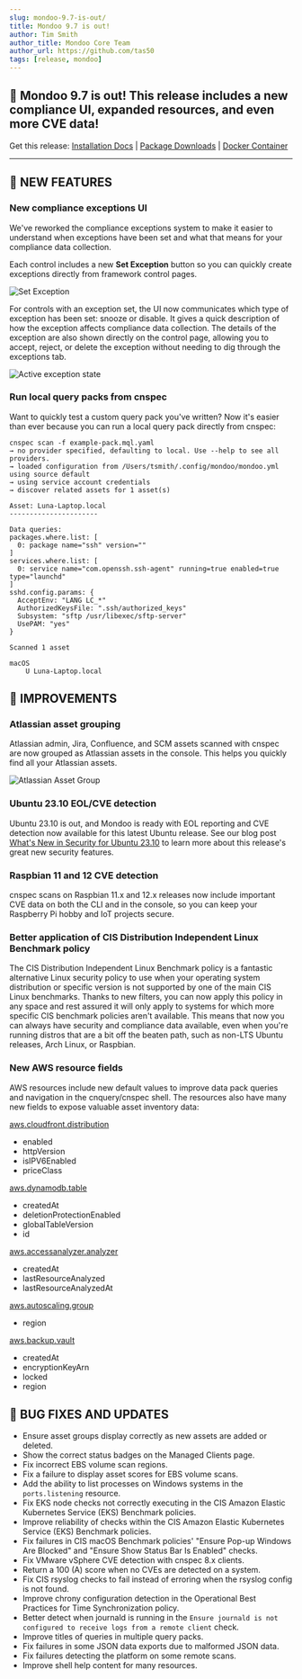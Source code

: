 ```yaml
---
slug: mondoo-9.7-is-out/
title: Mondoo 9.7 is out!
author: Tim Smith
author_title: Mondoo Core Team
author_url: https://github.com/tas50
tags: [release, mondoo]
---
```


## 🥳 Mondoo 9.7 is out! This release includes a new compliance UI, expanded resources, and even more CVE data!

Get this release: [Installation Docs](/cnspec/) | [Package Downloads](https://releases.mondoo.com/cnspec/) | [Docker Container](https://hub.docker.com/r/mondoo/cnspec)

---

## 🎉 NEW FEATURES

### New compliance exceptions UI

We've reworked the compliance exceptions system to make it easier to understand when exceptions have been set and what that means for your compliance data collection.

Each control includes a new **Set Exception** button so you can quickly create exceptions directly from framework control pages.

![Set Exception](/img/releases/2023-11-14-mondoo-9.7.0-is-out/set_exception.png)

For controls with an exception set, the UI now communicates which type of exception has been set: snooze or disable. It gives a quick description of how the exception affects compliance data collection. The details of the exception are also shown directly on the control page, allowing you to accept, reject, or delete the exception without needing to dig through the exceptions tab.

![Active exception state](/img/releases/2023-11-14-mondoo-9.7.0-is-out/active_exception_state.png)

### Run local query packs from cnspec

Want to quickly test a custom query pack you've written? Now it's easier than ever because you can run a local query pack directly from cnspec:

```text
cnspec scan -f example-pack.mql.yaml
→ no provider specified, defaulting to local. Use --help to see all providers.
→ loaded configuration from /Users/tsmith/.config/mondoo/mondoo.yml using source default
→ using service account credentials
→ discover related assets for 1 asset(s)

Asset: Luna-Laptop.local
----------------------

Data queries:
packages.where.list: [
  0: package name="ssh" version=""
]
services.where.list: [
  0: service name="com.openssh.ssh-agent" running=true enabled=true type="launchd"
]
sshd.config.params: {
  AcceptEnv: "LANG LC_*"
  AuthorizedKeysFile: ".ssh/authorized_keys"
  Subsystem: "sftp /usr/libexec/sftp-server"
  UsePAM: "yes"
}

Scanned 1 asset

macOS
    U Luna-Laptop.local
```

## 🧹 IMPROVEMENTS

### Atlassian asset grouping

Atlassian admin, Jira, Confluence, and SCM assets scanned with cnspec are now grouped as Atlassian assets in the console. This helps you quickly find all your Atlassian assets.

![Atlassian Asset Group](/img/releases/2023-11-14-mondoo-9.7.0-is-out/atlassian.png)

### Ubuntu 23.10 EOL/CVE detection

Ubuntu 23.10 is out, and Mondoo is ready with EOL reporting and CVE detection now available for this latest Ubuntu release. See our blog post [What's New in Security for Ubuntu 23.10](https://mondoo.com/blog/whats-new-in-security-for-ubuntu-23-10) to learn more about this release's great new security features.

### Raspbian 11 and 12 CVE detection

cnspec scans on Raspbian 11.x and 12.x releases now include important CVE data on both the CLI and in the console, so you can keep your Raspberry Pi hobby and IoT projects secure.

### Better application of CIS Distribution Independent Linux Benchmark policy

The CIS Distribution Independent Linux Benchmark policy is a fantastic alternative Linux security policy to use when your operating system distribution or specific version is not supported by one of the main CIS Linux benchmarks. Thanks to new filters, you can now apply this policy in any space and rest assured it will only apply to systems for which more specific CIS benchmark policies aren't available. This means that now you can always have security and compliance data available, even when you're running distros that are a bit off the beaten path, such as non-LTS Ubuntu releases, Arch Linux, or Raspbian.

### New AWS resource fields

AWS resources include new default values to improve data pack queries and navigation in the cnquery/cnspec shell. The resources also have many new fields to expose valuable asset inventory data:

[aws.cloudfront.distribution](/mql/resources/aws-pack/aws.cloudfront.distribution/)

- enabled
- httpVersion
- isIPV6Enabled
- priceClass

[aws.dynamodb.table](/mql/resources/aws-pack/aws.dynamodb.table/)

- createdAt
- deletionProtectionEnabled
- globalTableVersion
- id

[aws.accessanalyzer.analyzer](/mql/resources/aws-pack/aws.accessanalyzer.analyzer/)

- createdAt
- lastResourceAnalyzed
- lastResourceAnalyzedAt

[aws.autoscaling.group](/mql/resources/aws-pack/aws.autoscaling.group/)

- region

[aws.backup.vault](/mql/resources/aws-pack/aws.backup.vault/)

- createdAt
- encryptionKeyArn
- locked
- region

## 🐛 BUG FIXES AND UPDATES

- Ensure asset groups display correctly as new assets are added or deleted.
- Show the correct status badges on the Managed Clients page.
- Fix incorrect EBS volume scan regions.
- Fix a failure to display asset scores for EBS volume scans.
- Add the ability to list processes on Windows systems in the `ports.listening` resource.
- Fix EKS node checks not correctly executing in the CIS Amazon Elastic Kubernetes Service (EKS) Benchmark policies.
- Improve reliability of checks within the CIS Amazon Elastic Kubernetes Service (EKS) Benchmark policies.
- Fix failures in CIS macOS Benchmark policies' "Ensure Pop-up Windows Are Blocked" and "Ensure Show Status Bar Is Enabled" checks.
- Fix VMware vSphere CVE detection with cnspec 8.x clients.
- Return a 100 (A) score when no CVEs are detected on a system.
- Fix CIS rsyslog checks to fail instead of erroring when the rsyslog config is not found.
- Improve chrony configuration detection in the Operational Best Practices for Time Synchronization policy.
- Better detect when journald is running in the `Ensure journald is not configured to receive logs from a remote client` check.
- Improve titles of queries in multiple query packs.
- Fix failures in some JSON data exports due to malformed JSON data.
- Fix failures detecting the platform on some remote scans.
- Improve shell help content for many resources.
